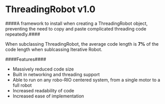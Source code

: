 # ThreadingRobot v1.0
####A framework to install when creating a ThreadingRobot object, preventing the need to copy and paste complicated threading code repeatedly.####

When subclassing ThreadingRobot, the average code length is **7%** of the code length when sublcassing Iterative Robot.

####Features####
- Massively reduced code size
- Built in networking and threading support
- Able to run on any robo-RIO centered system, from a single motor to a full robot
- Increased readability of code
- Increased ease of implementation

